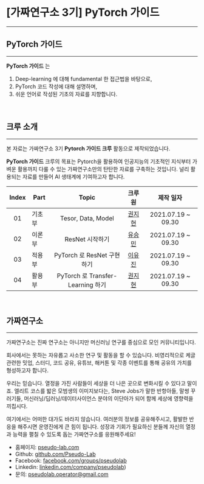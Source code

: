 # [가짜연구소 3기] PyTorch 가이드

---

## PyTorch 가이드

---

**PyTorch 가이드** 는 

1. Deep-learning 에 대해 fundamental 한 접근법을 바탕으로,
2. PyTorch  코드 작성에 대해 설명하며,
3. 쉬운 언어로 작성된 기초의 자료를 지향합니다.

</br>

## 크루 소개

---

본 자료는 가짜연구소 3기 **Pytorch 가이드 크루** 활동으로 제작되었습니다.

**PyTorch 가이드** 크루의 목표는 Pytorch을 활용하여 인공지능의 기초적인 지식부터 가벼운 활용까지 다룰 수 있는 가짜연구소만의 탄탄한 자료를 구축하는 것입니다. 널리 활용되는 자료를 만들어 AI 생태계에 기여하고자 합니다. 

| Index | Part   |               Topic               |                 크루원                  |     제작 일자      |
| :---: | ------ | :-------------------------------: | :-------------------------------------: | :----------------: |
|  01   | 기초부 |        Tesor, Data, Model         |  [권지현](https://github.com/Jihyun22)  | 2021.07.19 ~ 09.30 |
|  02   | 이론부 |          ResNet 시작하기          | [유승민](https://github.com/Seungmin-U) | 2021.07.19 ~ 09.30 |
|  03   | 적용부 |    PyTorch 로 ResNet 구현하기     | [이유진](https://github.com/eugene9212) | 2021.07.19 ~ 09.30 |
|  04   | 활용부 | PyTorch 로 Transfer-Learning 하기 |  [권지현](https://github.com/Jihyun22)  | 2021.07.19 ~ 09.30 |

</br>

## 가짜연구소

---

가짜연구소는 진짜 연구소는 아니지만 머신러닝 연구를 중심으로 모인 커뮤니티입니다.

회사에서는 못하는 자유롭고 사소한 연구 및 활동을 할 수 있습니다. 비영리적으로 케글 관련한 밋업, 스터디, 코드 공유, 유튜브, 해커톤 및 각종 이벤트를 통해 공유의 가치를 형성하고자 합니다.

우리는 믿습니다. 열정을 가진 사람들이 세상을 더 나은 곳으로 변화시킬 수 있다고 말이죠. 엘리트 코스를 밟은 모범생의 이미지보다는, Steve Jobs가 말한 반항아들, 말썽 꾸러기들, 머신러닝/딥러닝/데이터사이언스 분야의 이단아가 되어 함께 세상에 영향력을 끼칩시다.

여기에서는 어떠한 대가도 바라지 않습니다. 여러분의 정보를 공유해주시고, 활발한 반응을 해주시면 운영진에게 큰 힘이 됩니다. 성장과 기회가 필요하신 분들께 자신의 열정과 능력을 펼칠 수 있도록 돕는 가짜연구소를 응원해주세요!

- 홈페이지: [pseudo-lab.com](https://pseudo-lab.com/) 
- Github:  [github.com/Pseudo-Lab](http://www.github.com/Pseudo-Lab) 
- Facebook: [facebook.com/groups/pseudolab](https://www.facebook.com/groups/pseudolab/) 
- Linkedin: [linkedin.com/company/pseudolab](https://www.linkedin.com/company/pseudolab/?originalSubdomain=kr)) 
- 문의: [pseudolab.operator@gmail.com](mailto:pseudolab.operator@gmail.com)

